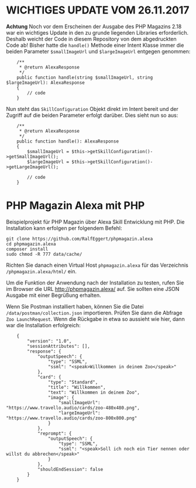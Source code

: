# WICHTIGES UPDATE VOM 26.11.2017

**Achtung** Noch vor dem Erscheinen der Ausgabe des PHP Magazins 2.18 war ein wichtiges
Update in den zu grunde liegenden Libraries erforderlich. Deshalb weicht der Code in 
diesem Repository von dem abgedruckten Code ab! Bisher hatte die `handle()` Methode einer
Intent Klasse immer die beiden Parameter `$smallImageUrl` und `$largeImageUrl` entgegen
genommen:

```
    /**
     * @return AlexaResponse
     */
    public function handle(string $smallImageUrl, string $largeImageUrl): AlexaResponse
    {
        // code
    }
```

Nun steht das `SkillConfiguration` Objekt direkt im Intent bereit und der Zugriff auf
die beiden Parameter erfolgt darüber. Dies sieht nun so aus:

```
    /**
     * @return AlexaResponse
     */
    public function handle(): AlexaResponse
    {
        $smallImageUrl = $this->getSkillConfiguration()->getSmallImageUrl();
        $largeImageUrl = $this->getSkillConfiguration()->getLargeImageUrl();

        // code
    }
```

# PHP Magazin Alexa mit PHP

Beispielprojekt für PHP Magazin über Alexa Skill Entwicklung mit PHP. Die Installation kann 
erfolgen per folgendem Befehl:

```
git clone https://github.com/RalfEggert/phpmagazin.alexa
cd phpmagazin.alexa
composer install
sudo chmod -R 777 data/cache/
```

Richten Sie danach einen Virtual Host `phpmagazin.alexa` für das Verzeichnis 
`/phpmagazin.alexa/html/` ein. 

Um die Funktion der Anwendung nach der Installation zu testen, rufen Sie im Browser die URL
http://phpmagazin.alexa/ auf. Sie sollten eine JSON Ausgabe mit einer Begrüßung erhalten.

Wenn Sie Postman installiert haben, können Sie die Datei `/data/postman/collection.json` 
importieren. Prüfen Sie dann die Abfrage `Zoo LaunchRequest`. Wenn die Rückgabe in etwa so
aussieht wie hier, dann war die Installation erfolgreich:

```
    {
        "version": "1.0",
        "sessionAttributes": [],
        "response": {
            "outputSpeech": {
                "type": "SSML",
                "ssml": "<speak>Willkommen in deinem Zoo</speak>"
            },
            "card": {
                "type": "Standard",
                "title": "Willkommen",
                "text": "Willkommen in deinem Zoo",
                "image": {
                    "smallImageUrl": "https://www.travello.audio/cards/zoo-480x480.png",
                    "largeImageUrl": "https://www.travello.audio/cards/zoo-800x800.png"
                }
            },
            "reprompt": {
                "outputSpeech": {
                    "type": "SSML",
                    "ssml": "<speak>Soll ich noch ein Tier nennen oder willst du abbrechen</speak>"
                }
            },
            "shouldEndSession": false
        }
    }
```
